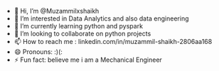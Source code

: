 - 👋 Hi, I’m @Muzammilxshaikh
- 👀 I’m interested in Data Analytics and also data engineering
- 🌱 I’m currently learning python and pyspark 
- 💞️ I’m looking to collaborate on python projects 
- 📫 How to reach me : linkedin.com/in/muzammil-shaikh-2806aa168
- 😄 Pronouns: :)(:
- ⚡ Fun fact: believe me i am a Mechanical Engineer

<!---
Muzammilxshaikh/Muzammilxshaikh is a ✨ special ✨ repository because its `README.md` (this file) appears on your GitHub profile.
You can click the Preview link to take a look at your changes.
--->
